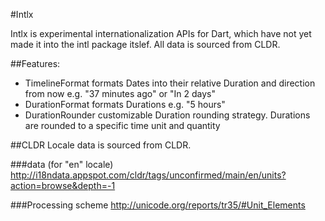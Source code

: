 
#Intlx

  Intlx is experimental internationalization APIs for Dart, 
  which have not yet made it into the intl package itslef.
  All data is sourced from CLDR.

##Features:

* TimelineFormat
  formats Dates into their relative Duration and direction from now e.g. "37 minutes ago" or "In 2 days"
* DurationFormat
  formats Durations e.g. "5 hours"
* DurationRounder
  customizable Duration rounding strategy.  Durations are rounded to a specific time unit and quantity

##CLDR
  Locale data is sourced from CLDR.

###data (for "en" locale)
  http://i18ndata.appspot.com/cldr/tags/unconfirmed/main/en/units?action=browse&depth=-1

###Processing scheme
  http://unicode.org/reports/tr35/#Unit_Elements
